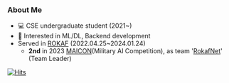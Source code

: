 ### About Me
- 💻 CSE undergraduate student (2021~)
- 🙂 Interested in ML/DL, Backend development
- Served in [ROKAF](https://rokaf.airforce.mil.kr/sites/airforce/index.do) (2022.04.25~2024.01.24)
  - **2nd** in 2023 [MAICON](https://maicon.kr/)(Military AI Competition), as team '[RokafNet](https://github.com/RokafNet/rokafnet)' (Team Leader)

[![Hits](https://hits.seeyoufarm.com/api/count/incr/badge.svg?url=https%3A%2F%2Fgithub.com%2FB0neh3ad&count_bg=%231AABED&title_bg=%23555555&icon=github.svg&icon_color=%23E7E7E7&title=hits&edge_flat=false)](https://hits.seeyoufarm.com)
